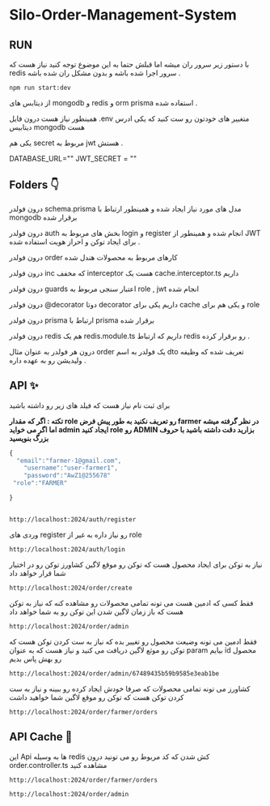 # Silo-Order-Management-System

## RUN 

با دستور زیر سرور ران میشه اما قبلش حتما به این موضوع توجه کنید نیاز هست که redis سرور اجرا شده باشه و بدون مشکل ران شده باشه . 

```
npm run start:dev 

```

از دیتابس های mongodb و redis و orm prisma استفاده شده . 

همینطور نیاز هست درون فایل .env متغییر های خودتون رو ست کنید که یکی ادرس دیتابیس mongodb هست 

یکی هم secret مربوط به jwt هستش . 


DATABASE_URL=""
JWT_SECRET = ""

## Folders 👇

درون فولدر schema.prisma مدل های مورد نیاز ایجاد شده و همینطور ارتباط با mongodb برقرار شده 

درون فولدر auth بخش های مربوط به login و register انجام شده و همینطور از JWT برای ایجاد توکن و احراز هویت استفاده شده . 

درون فولدر order کارهای مربوط به محصولات هندل شده 

درون فولدر inc که مخفف interceptor هست یک cache.interceptor.ts داریم 

درون فولدر guards اعتبار سنجی مربوط به role , jwt انجام شده 

درون فولدر @decorator دوتا decorator داریم یکی برای cache و یکی هم برای role

درون فولدر prisma ارتباط با prisma برقرار شده 

درون فولدر redis هم یک redis.module.ts داریم که ارتباط redis رو برقرار کرده . 

درون هر فولدر به عنوان مثال order یک فولدر به اسم dto تعریف شده که وظیفه ولیدیشن رو به عهده داره .


## API ✨

برای ثبت نام نیاز هست که فیلد های زیر رو داشته باشید 

**تکته : اگر که مقدار role رو تعریف نکنید به طور پیش فرض farmer در نظر گرفته میشه اما اگر می خواید admin ایجاد کنید role رو ADMIN بزارید دقت داشته باشید با حروف بزرگ بنویسید** 


```javascript
{
  "email":"farmer-1@gmail.com",
    "username":"user-farmer1",
    "password":"AwZ1@255678"
 "role":"FARMER" 

}
```
```

http://localhost:2024/auth/register 

```

وردی های register رو نیاز داره به غیر از role
```
http://localhost:2024/auth/login
```

نیاز به توکن برای ایجاد محصول هست که توکن رو موقع لاگین کشاورز  توکن رو در اختیار شما قرار خواهد داد

```
http://localhost:2024/order/create
```

فقط کسی که ادمین هست می تونه تمامی محصولات رو مشاهده کنه که نیاز به توکن هست که باز زمان لاگین شدن این توکن رو به شما خواهد داد
```
http://localhost:2024/order/admin
```

فقط ادمین می تونه وضیعت محصول رو تغییر بده که نیاز به ست کردن توکن هست که توکن رو موثع لاگین دریافت می کنید و نیاز هست که به عنوان param بیایم id محصول رو بهش پاس بدیم 

```
http://localhost:2024/order/admin/67489435b59b9585e3eab1be
```

کشاورز می تونه تمامی محصولات که صرفا خودش ایجاد کرده رو ببینه و نیاز به ست کردن توکن هست که توکن رو موقع لاگین شما خواهید داشت 

```
http://localhost:2024/order/farmer/orders
```


##  API Cache 🚀

این Api ها به وسیله redis کش شدن که کد مربوط رو می تونید درون order.controller.ts مشاهده کنید 


```
http://localhost:2024/order/farmer/orders
```

```
http://localhost:2024/order/admin
```
